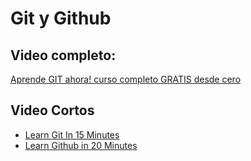# Git y Github

## Video completo:

[Aprende GIT ahora! curso completo GRATIS desde cero](https://www.youtube.com/watch?v=VdGzPZ31ts8)

## Video Cortos

- [Learn Git In 15 Minutes](https://www.youtube.com/watch?v=USjZcfj8yxE)
- [Learn Github in 20 Minutes](https://www.youtube.com/watch?v=nhNq2kIvi9s)
